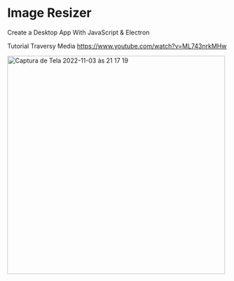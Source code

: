 # Image Resizer

Create a Desktop App With JavaScript & Electron

Tutorial Traversy Media
https://www.youtube.com/watch?v=ML743nrkMHw

<img width="497" alt="Captura de Tela 2022-11-03 às 21 17 19" src="https://user-images.githubusercontent.com/75143575/199862500-c6ed8a40-b81a-495a-8cc7-411163048db4.png">
